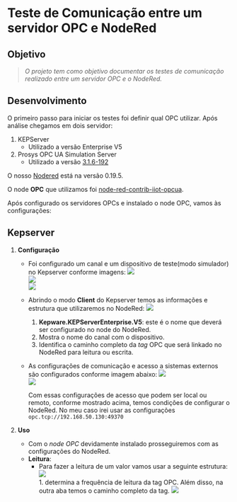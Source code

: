 # Teste de Comunicação entre um servidor OPC e NodeRed


## Objetivo

> *O projeto tem como objetivo documentar os testes de comunicação realizado entre um servidor OPC e o NodeRed.*

## Desenvolvimento

O primeiro passo para iniciar os testes foi definir qual OPC utilizar. Após análise chegamos em dois servidor:

1. KEPServer
	+ Utilizado a versão Enterprise V5
2. Prosys OPC UA Simulation Server
	+ Utilizado a versão [3.1.6-192](https://downloads.prosysopc.com/opc-ua-simulation-server-downloads.php)
	
O nosso [Nodered](https://nodered.org/) está na versão 0.19.5.

O node **OPC** que utilizamos foi [node-red-contrib-iiot-opcua](https://flows.nodered.org/node/node-red-contrib-iiot-opcua).

Após configurado os servidores OPCs e instalado o node OPC, vamos às configurações:

## Kepserver

1. **Configuração**
	+ Foi configurado um canal e um dispositivo de teste(modo simulador) no Kepserver conforme imagens:
		<img src="https://github.com/dedynobre/comunicacao-opc-com-node-red/blob/master/images/nodered-opc-03.jpg"/></br>
		<img src="https://github.com/dedynobre/comunicacao-opc-com-node-red/blob/master/images/nodered-opc-04.jpg"/></br>
		<img src="https://github.com/dedynobre/comunicacao-opc-com-node-red/blob/master/images/nodered-opc-05.jpg"/></br>
	+ Abrindo o modo **Client** do Kepserver temos as informações e estrutura que utilizaremos no NodeRed:
		<img src="https://github.com/dedynobre/comunicacao-opc-com-node-red/blob/master/images/nodered-opc-06.jpg"/></br>
		1. **Kepware.KEPServerEnterprise.V5**: este é o nome que deverá ser configurado no node do NodeRed.
		2. Mostra o nome do canal com o dispositivo.
		3. Identifica o caminho completo da *tag* OPC que será linkado no NodeRed para leitura ou escrita.
	+ As configurações de comunicação e acesso a sistemas externos são configurados conforme imagem abaixo:
		<img src="https://github.com/dedynobre/comunicacao-opc-com-node-red/blob/master/images/nodered-opc-10.jpg"/></br>
		<img src="https://github.com/dedynobre/comunicacao-opc-com-node-red/blob/master/images/nodered-opc-11.jpg"/></br>
		
		Com essas configurações de acesso que podem ser local ou remoto, conforme mostrado acima, temos condições de configurar o NodeRed.
		No meu caso irei usar as configurações 	```opc.tcp://192.168.50.130:49370```
		
2. **Uso**
	+ Com o *node OPC* devidamente instalado prosseguiremos com as configurações do NodeRed.
	+ **Leitura**:
		+ Para fazer a leitura de um valor vamos usar a seguinte estrutura:
			<img src="https://github.com/dedynobre/comunicacao-opc-com-node-red/blob/master/images/nodered-opc-12.jpg"/></br>
				1. determina a frequência de leitura da tag OPC. Além disso, na outra aba temos o caminho completo da tag.
					<img src="https://github.com/dedynobre/comunicacao-opc-com-node-red/blob/master/images/nodered-opc-15.jpg"/></br>
					